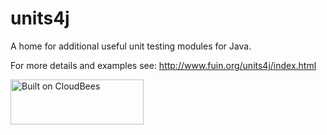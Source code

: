 units4j
=======

A home for additional useful unit testing modules for Java. 

For more details and examples see:
http://www.fuin.org/units4j/index.html

<a href="https://fuin-org.ci.cloudbees.com/job/units4j"><img src="http://www.fuin.org/images/Button-Built-on-CB-1.png" width="213" height="72" border="0" alt="Built on CloudBees"/></a>